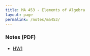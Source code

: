 ```yaml
---
title: MA 453 - Elements of Algebra
layout: page
permalink: /notes/ma453/
---
```


### Notes (PDF)
- [HW1](/assets/files/MA453_HW_1-1.pdf)
  
